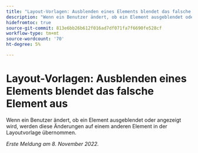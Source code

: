 ```yaml
---
title: "Layout-Vorlagen: Ausblenden eines Elements blendet das falsche Element aus."
description: "Wenn ein Benutzer ändert, ob ein Element ausgeblendet oder angezeigt wird, werden diese Änderungen auf einem anderen Element in der Layoutvorlage übernommen."
hidefromtoc: true
source-git-commit: 813e6bb26b612f016ad7df071fa7f6690fe528cf
workflow-type: tm+mt
source-wordcount: '70'
ht-degree: 5%

---
```



# Layout-Vorlagen: Ausblenden eines Elements blendet das falsche Element aus

Wenn ein Benutzer ändert, ob ein Element ausgeblendet oder angezeigt wird, werden diese Änderungen auf einem anderen Element in der Layoutvorlage übernommen.

_Erste Meldung am 8. November 2022._



